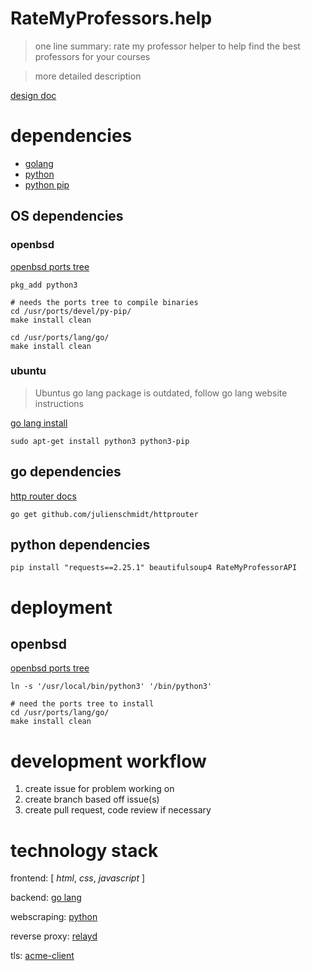 # RateMyProfessors.help
> one line summary: rate my professor helper to help find the best professors for your courses

> more detailed description

[design doc](https://docs.google.com/document/d/18EV5vSysP4g-dQlOz8RPAOX1CN95_Bku6ngtJE6O48w/edit#heading=h.ng2zz6cp2tz0)

# dependencies

- [golang](https://go.dev/)
- [python](https://www.python.org/)
- [python pip](https://github.com/pypa/pip)

## OS dependencies 
### openbsd 

[openbsd ports tree](https://www.openbsd.org/faq/ports/ports.html)
```
pkg_add python3

# needs the ports tree to compile binaries
cd /usr/ports/devel/py-pip/
make install clean

cd /usr/ports/lang/go/
make install clean
```

### ubuntu 

> Ubuntus go lang package is outdated, follow go lang website instructions

[go lang install](https://tip.golang.org/doc/install)

```
sudo apt-get install python3 python3-pip 
```


## go dependencies

[http router docs](https://pkg.go.dev/github.com/julienschmidt/httprouter)

```
go get github.com/julienschmidt/httprouter
```

## python dependencies

```
pip install "requests==2.25.1" beautifulsoup4 RateMyProfessorAPI
```


# deployment 

## openbsd 

[openbsd ports tree](https://www.openbsd.org/faq/ports/ports.html)

```
ln -s '/usr/local/bin/python3' '/bin/python3'

# need the ports tree to install
cd /usr/ports/lang/go/
make install clean

```

# development workflow
1. create issue for problem working on
2. create branch based off issue(s)
3. create pull request, code review if necessary

# technology stack

frontend: [ *html*, *css*, *javascript* ]

backend: [go lang](https://go.dev/learn/)

webscraping: [python](https://docs.python.org/3/)

reverse proxy: [relayd](https://man.openbsd.org/relayd.8)

tls: [acme-client](https://man.openbsd.org/acme-client.1)
